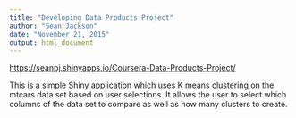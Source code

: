 ```yaml
---
title: "Developing Data Products Project"
author: "Sean Jackson"
date: "November 21, 2015"
output: html_document
---
```


https://seanpj.shinyapps.io/Coursera-Data-Products-Project/

This is a simple Shiny application which uses K means clustering on the mtcars data set based on user selections. 
It allows the user to select which columns of the data set to compare as well as how many clusters to create.
